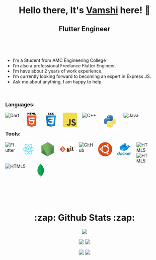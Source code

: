 <!-- ### Hi there 👋 -->

<!--
**BullsEye34/BullsEye34** is a ✨ _special_ ✨ repository because its `README.md` (this file) appears on your GitHub profile.

Here are some ideas to get you started:

- 🔭 I’m currently working on ...
- 🌱 I’m currently learning ...
- 👯 I’m looking to collaborate on ...
- 🤔 I’m looking for help with ...
- 💬 Ask me about ...
- 📫 How to reach me: ...
- 😄 Pronouns: ...
- ⚡ Fun fact: ...
-->

<p>
  <h1 align="center"><b>Hello there, It's <a href="https://www.vamshiprasad.ml/">Vamshi</a> here! 👋</b></h1>
</p>

<p>
  <h2 align="center"><b>Flutter Engineer</b></h2>
</p>

<p align="center">
<a href="https://www.linkedin.com/in/vamshi-prasad-633503112/">
<img alt="" width="50px" src="https://content.linkedin.com/content/dam/me/business/en-us/amp/brand-site/v2/bg/LI-Bug.svg.original.svg" style="max-width:100%">
</a>
<a href="https://github.com/BullsEye34"><img src="https://github.githubassets.com/images/modules/logos_page/GitHub-Mark.png" alt="" width="50px" style="max-width:100%" /></a>
</p>

<br>

<!-- <img align="right" height="220px" alt="GIF" src="https://i.pinimg.com/originals/e4/26/70/e426702edf874b181aced1e2fa5c6cde.gif" /> -->
 
- I'm a Student from AMC Engineering College
- I’m also a professional Freelance Flutter Engineer.
- I’m have about 2 years of work experience.
- I’m currently looking forward to becoming an expert in Express JS.
- Ask me about anything, I am happy to help.

<br>

### Languages:


<img style="padding-right:1rem" align="left" alt="Dart" width="45px" src="https://upload.wikimedia.org/wikipedia/commons/7/7e/Dart-logo.png" />

<img style="padding-right:1rem" align="left" alt="HTML5" width="45px" src="https://raw.githubusercontent.com/github/explore/80688e429a7d4ef2fca1e82350fe8e3517d3494d/topics/html/html.png" />

<img style="padding-right:1rem"  align="left" alt="CSS3" width="45px" src="https://raw.githubusercontent.com/github/explore/80688e429a7d4ef2fca1e82350fe8e3517d3494d/topics/css/css.png" />

<img  style="padding-right:1rem" align="left" alt="JavaScript" width="45px" src="https://raw.githubusercontent.com/github/explore/80688e429a7d4ef2fca1e82350fe8e3517d3494d/topics/javascript/javascript.png" />

<img style="padding-right:1rem" align="left" alt="C++" width="45px" src="https://upload.wikimedia.org/wikipedia/commons/thumb/1/18/ISO_C%2B%2B_Logo.svg/1200px-ISO_C%2B%2B_Logo.svg.png" />

<img style="padding-right:1rem" align="left" alt="Python" width="55px" src="https://raw.githubusercontent.com/github/explore/80688e429a7d4ef2fca1e82350fe8e3517d3494d/topics/python/python.png" />

<img style="padding-right:1rem" align="left" alt="Java" width="55px" src="https://brandslogos.com/wp-content/uploads/thumbs/java-logo-1.png" />

<br>
<br>

### Tools:


<img style="padding-right:1rem" align="left" alt="Flutter" width="35px" src="https://cdnlogo.com/logos/f/30/flutter.svg" />

<img style="padding-right:1rem" align="left" alt="React" width="45px" src="https://raw.githubusercontent.com/github/explore/80688e429a7d4ef2fca1e82350fe8e3517d3494d/topics/react/react.png" />

<!-- <img style="padding-right:1rem" align="left" alt="GraphQL" width="45px" src="https://raw.githubusercontent.com/github/explore/80688e429a7d4ef2fca1e82350fe8e3517d3494d/topics/graphql/graphql.png" /> -->

<img style="padding-right:1rem" align="left" alt="Node.js" width="45px" src="https://raw.githubusercontent.com/github/explore/80688e429a7d4ef2fca1e82350fe8e3517d3494d/topics/nodejs/nodejs.png" />

<!-- <img style="padding-right:1rem" align="left" alt="SQL" width="45px" src="https://raw.githubusercontent.com/github/explore/80688e429a7d4ef2fca1e82350fe8e3517d3494d/topics/postgresql/postgresql.png" /> -->



<img style="padding-right:1rem" align="left" alt="Git" width="45px" src="https://raw.githubusercontent.com/github/explore/80688e429a7d4ef2fca1e82350fe8e3517d3494d/topics/git/git.png" />

<img style="padding-right:1rem" align="left" alt="GitHub" width="45px" src="https://github.githubassets.com/images/modules/logos_page/GitHub-Mark.png" />

<img style="padding-right:1rem" align="left" alt="HTML5" width="45px" src="https://raw.githubusercontent.com/github/explore/80688e429a7d4ef2fca1e82350fe8e3517d3494d/topics/ubuntu/ubuntu.png" />

<img style="padding-right:1rem" align="left" alt="HTML5" width="45px" src="https://raw.githubusercontent.com/github/explore/80688e429a7d4ef2fca1e82350fe8e3517d3494d/topics/docker/docker.png" />

<img style="padding-right:1rem" align="left" alt="HTML5" width="45px" src="https://upload.wikimedia.org/wikipedia/commons/thumb/3/35/Tux.svg/1200px-Tux.svg.png" />

<img style="padding-right:1rem" align="left" alt="HTML5" width="45px" src="https://avatars.githubusercontent.com/u/11260967?s=200&v=4" />

<img style="padding-right:1rem" align="left" alt="HTML5" width="75px" src="https://download.logo.wine/logo/MySQL/MySQL-Logo.wine.png" />

<!-- <img style="padding-right:1rem" align="left" alt="HTML5" width="45px" src="https://raw.githubusercontent.com/github/explore/80688e429a7d4ef2fca1e82350fe8e3517d3494d/topics/kubernetes/kubernetes.png" /> -->

<!-- <img style="padding-right:1rem" align="left" alt="HTML5" width="45px" src="https://raw.githubusercontent.com/github/explore/80688e429a7d4ef2fca1e82350fe8e3517d3494d/topics/redis/redis.png"/> -->

<!-- <img style="padding-right:1rem" align="left" alt="HTML5" width="45px" src="https://raw.githubusercontent.com/github/explore/80688e429a7d4ef2fca1e82350fe8e3517d3494d/topics/aws/aws.png"/> -->

<div height="45px">
<svg height="45px" width="45px" viewBox="0 0 13 26"><path d="M11.7 10.4C10.3 4.3 7.4 2.7 6.7 1.6 6.3 1.1 6.1 0.5 5.8 0 5.8 0.5 5.7 0.9 5.3 1.3 4.3 2.1 0.4 5.3 0 12.2-0.3 18.7 4.8 22.6 5.5 23 6 23.3 6.7 23 7 22.8 9.4 21.1 12.8 16.7 11.7 10.4" fill="#10AA50"></path><path d="M6 19.5C5.8 21.1 5.7 22 5.4 22.9 5.4 22.9 5.6 24.4 5.8 26L6.3 26C6.5 24.9 6.7 23.8 6.9 22.7 6.2 22.3 6 20.9 6 19.5Z" fill="#B8C4C2"></path><path d="M7 22.8L7 22.8C6.3 22.4 6.1 20.9 6.1 19.6 6.3 17.3 6.3 15 6.3 12.6 6.2 11.4 6.3 1.5 6 0 6.2 0.5 6.4 1 6.7 1.4 7.4 2.6 10.3 4.2 11.7 10.3 12.8 16.6 9.5 21.1 7 22.8Z" fill="#12924F"></path></svg>
</div>

<br>
<br>
<br>
<br>

<p>
  <h1 align="center"><b>:zap: Github Stats :zap:</b></h1>
</p>

<center>

![](https://github-profile-summary-cards.vercel.app/api/cards/profile-details?username=BullsEye34&theme=github_dark)

![](https://github-profile-summary-cards.vercel.app/api/cards/stats?username=BullsEye34&theme=github_dark)
![](https://github-profile-summary-cards.vercel.app/api/cards/repos-per-language?username=BullsEye34&theme=github_dark)


![](https://github-profile-summary-cards.vercel.app/api/cards/most-commit-language?username=BullsEye34&theme=github_dark)
![](https://github-profile-summary-cards.vercel.app/api/cards/productive-time?username=BullsEye34&theme=github_dark)

</center>